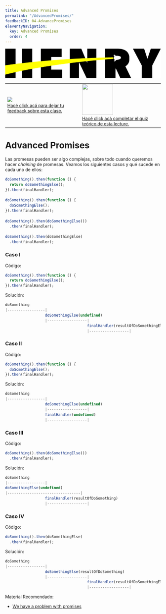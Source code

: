```yaml
---
title: Advanced Promises
permalink: "/AdvancedPromises/"
feedbackID: 04-AdvancePromises
eleventyNavigation:
  key: Advanced Promises
  order: 4
---
```


![HenryLogo](/_src/assets/logo.png)

<table class="hide" width="100%" style='table-layout:fixed;'>
  <tr>
	  <td>
	  	<a href="https://airtable.com/shrBpWkYV4K12PPNZ?prefill_clase=04-AdvancePromises">
			<img src="https://static.thenounproject.com/png/204643-200.png" width="100"/>
			<br>
			Hacé click acá para dejar tu feedback sobre esta clase.
	  	</a>
	  </td>
              <td>
      <a href="https://quiz.soyhenry.com/evaluation/new/60a51b0256b4056ff032d5e1">
        <img src="https://upload.wikimedia.org/wikipedia/commons/thumb/1/1f/HSQuiz.svg/768px-HSQuiz.svg.png" width="100" height="100"/>
        <br>
        Hacé click acá completar el quiz teórico de esta lecture.
      </a>
   </td>
  </tr>
</table>

# Advanced Promises

Las promesas pueden ser algo complejas, sobre todo cuando queremos hacer _chaining_ de promesas. Veamos los siguientes casos y qué sucede en cada uno de ellos:

```javascript
doSomething().then(function () {
  return doSomethingElse();
}).then(finalHandler);

doSomething().then(function () {
  doSomethingElse();
}).then(finalHandler);

doSomething().then(doSomethingElse())
  .then(finalHandler);

doSomething().then(doSomethingElse)
  .then(finalHandler);
```

### Caso I

Código:

```js
doSomething().then(function () {
  return doSomethingElse();
}).then(finalHandler);
```

Solución:

```js
doSomething
|-----------------|
                  doSomethingElse(undefined)
                  |------------------|
                                     finalHandler(resultOfDoSomethingElse)
                                     |------------------|

```

### Caso II

Código:

```js
doSomething().then(function () {
  doSomethingElse();
}).then(finalHandler);
```

Solución:

```js
doSomething
|-----------------|
                  doSomethingElse(undefined)
                  |------------------|
                  finalHandler(undefined)
                  |------------------|

```

### Caso III

Código:

```js
doSomething().then(doSomethingElse())
  .then(finalHandler);
```

Solución:

```js
doSomething
|-----------------|
doSomethingElse(undefined)
|---------------------------------|
                  finalHandler(resultOfDoSomething)
                  |------------------|
```

### Caso IV
Código:
```javascript
doSomething().then(doSomethingElse)
  .then(finalHandler);
```
Solución:
```javascript
doSomething
|-----------------|
                  doSomethingElse(resultOfDoSomething)
                  |------------------|
                                     finalHandler(resultOfDoSomethingElse)
                                     |------------------|
```

Material Recomendado:


- [We have a problem with promises](https://pouchdb.com/2015/05/18/we-have-a-problem-with-promises.html)
